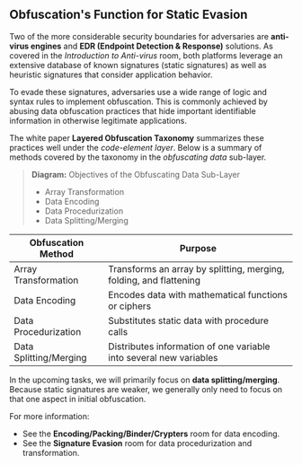 ## Obfuscation's Function for Static Evasion

Two of the more considerable security boundaries for adversaries are **anti-virus engines** and **EDR (Endpoint Detection & Response)** solutions. As covered in the *Introduction to Anti-virus* room, both platforms leverage an extensive database of known signatures (static signatures) as well as heuristic signatures that consider application behavior.

To evade these signatures, adversaries use a wide range of logic and syntax rules to implement obfuscation. This is commonly achieved by abusing data obfuscation practices that hide important identifiable information in otherwise legitimate applications.

The white paper **Layered Obfuscation Taxonomy** summarizes these practices well under the *code-element layer*. Below is a summary of methods covered by the taxonomy in the *obfuscating data* sub-layer.

> **Diagram:** Objectives of the Obfuscating Data Sub-Layer  
> - Array Transformation  
> - Data Encoding  
> - Data Procedurization  
> - Data Splitting/Merging

| Obfuscation Method      | Purpose                                                        |
|------------------------ |---------------------------------------------------------------|
| Array Transformation    | Transforms an array by splitting, merging, folding, and flattening |
| Data Encoding           | Encodes data with mathematical functions or ciphers           |
| Data Procedurization    | Substitutes static data with procedure calls                  |
| Data Splitting/Merging  | Distributes information of one variable into several new variables |

In the upcoming tasks, we will primarily focus on **data splitting/merging**. Because static signatures are weaker, we generally only need to focus on that one aspect in initial obfuscation.

For more information:
- See the **Encoding/Packing/Binder/Crypters** room for data encoding.
- See the **Signature Evasion** room for data procedurization and transformation.